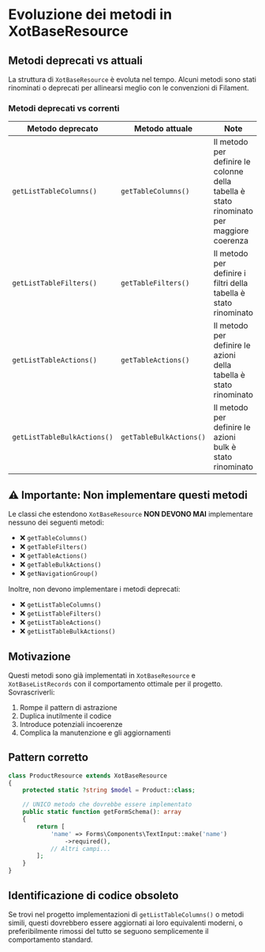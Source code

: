 # Evoluzione dei metodi in XotBaseResource

## Metodi deprecati vs attuali

La struttura di `XotBaseResource` è evoluta nel tempo. Alcuni metodi sono stati rinominati o deprecati per allinearsi meglio con le convenzioni di Filament.

### Metodi deprecati vs correnti

| Metodo deprecato | Metodo attuale | Note |
|------------------|---------------|------|
| `getListTableColumns()` | `getTableColumns()` | Il metodo per definire le colonne della tabella è stato rinominato per maggiore coerenza |
| `getListTableFilters()` | `getTableFilters()` | Il metodo per definire i filtri della tabella è stato rinominato |
| `getListTableActions()` | `getTableActions()` | Il metodo per definire le azioni della tabella è stato rinominato |
| `getListTableBulkActions()` | `getTableBulkActions()` | Il metodo per definire le azioni bulk è stato rinominato |

## ⚠️ Importante: Non implementare questi metodi

Le classi che estendono `XotBaseResource` **NON DEVONO MAI** implementare nessuno dei seguenti metodi:

- ❌ `getTableColumns()`
- ❌ `getTableFilters()`
- ❌ `getTableActions()`
- ❌ `getTableBulkActions()`
- ❌ `getNavigationGroup()`

Inoltre, non devono implementare i metodi deprecati:

- ❌ `getListTableColumns()`
- ❌ `getListTableFilters()`
- ❌ `getListTableActions()`
- ❌ `getListTableBulkActions()`

## Motivazione

Questi metodi sono già implementati in `XotBaseResource` e `XotBaseListRecords` con il comportamento ottimale per il progetto. Sovrascriverli:

1. Rompe il pattern di astrazione
2. Duplica inutilmente il codice
3. Introduce potenziali incoerenze
4. Complica la manutenzione e gli aggiornamenti

## Pattern corretto

```php
class ProductResource extends XotBaseResource
{
    protected static ?string $model = Product::class;

    // UNICO metodo che dovrebbe essere implementato
    public static function getFormSchema(): array
    {
        return [
            'name' => Forms\Components\TextInput::make('name')
                ->required(),
            // Altri campi...
        ];
    }
}
```

## Identificazione di codice obsoleto

Se trovi nel progetto implementazioni di `getListTableColumns()` o metodi simili, questi dovrebbero essere aggiornati ai loro equivalenti moderni, o preferibilmente rimossi del tutto se seguono semplicemente il comportamento standard.
